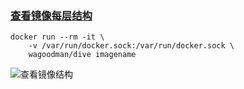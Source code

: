 ### [查看镜像每层结构](https://github.com/wagoodman/dive)

```text
docker run --rm -it \
    -v /var/run/docker.sock:/var/run/docker.sock \
    wagoodman/dive imagename
```
![查看镜像结构](http://img.hdphp.cc/06eb62c4bf5ef8922bc71ca448cf6486.png)
